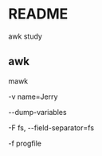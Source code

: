 # README
awk study

## awk
mawk

-v name=Jerry

--dump-variables

-F fs, --field-separator=fs

-f progfile

